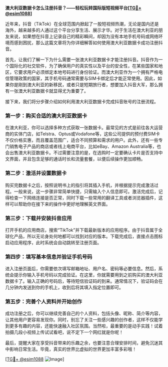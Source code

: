 **澳大利亚数据卡怎么注册抖音？——轻松玩转国际版短视频平台[[TG💪+ @esim1088](https://t.me/s/esim1088)]**

近年来，抖音（TikTok）在全球范围内掀起了一股短视频热潮，无论是国内还是海外，越来越多的人通过这个平台分享生活、展示才华。对于生活在澳大利亚的朋友来说，如果想在抖音上记录自己的精彩瞬间，却因为没有本地手机号码或网络环境而感到困扰，那么这篇文章将为你详细解答如何使用澳大利亚数据卡成功注册抖音。

首先，让我们了解一下为什么需要一张澳大利亚数据卡才能注册抖音。抖音作为一个国际化的社交软件，为了确保用户的真实性以及平台的安全性，在某些国家和地区，它要求用户必须绑定本地号码进行身份验证。而澳大利亚作为一个拥有严格电信管理政策的国家，其手机号码通常需要与SIM卡绑定后才能正常使用。因此，如果你是刚到澳大利亚的新移民，或者只是短期旅行者，想要加入抖音大军，那么拥有一张澳大利亚数据卡就显得尤为重要了。

接下来，我们将分步骤介绍如何利用澳大利亚数据卡完成抖音账号的注册流程。

### 第一步：购买合适的澳大利亚数据卡

在澳大利亚，你可以选择多种方式获取一张数据卡。最常见的方式是前往各大运营商的实体门店，如Telstra、Optus或Vodafone等，这些公司提供的预付费SIM卡不仅价格实惠，而且覆盖范围广，适合不同预算和需求的用户。此外，还有一些专门销售电子产品的商店或者线上电商平台，比如eBay、Amazon Australia等，也会出售澳大利亚数据卡。不过需要注意的是，在选购时一定要确认卡片是否支持中文界面，并且包含足够的通话时长和流量套餐，以便后续操作更加顺畅。

### 第二步：激活并设置数据卡

购买完数据卡之后，按照说明书上的指引将其插入手机，并根据提示完成激活过程。一般来说，这一步骤非常简单快捷，只需输入个人信息即可。激活完成后，记得检查一下网络连接是否正常，同时下载一些常用的翻译工具或者浏览器插件，这样可以帮助你在接下来的操作中更好地理解英文界面。

### 第三步：下载并安装抖音应用

打开手机的应用商店，搜索“TikTok”并下载最新版本的应用程序。由于抖音属于全球化产品，所以无论身处何地都可以找到对应的版本。下载完成后，直接点击图标启动应用程序，此时系统会自动跳转至注册页面。

### 第四步：填写基本信息并验证手机号码

进入注册页面后，你需要依次填写邮箱地址、用户名、密码等必要信息。然后，系统会提示你输入手机号码以完成验证。在这里，你就需要用到之前购买的澳大利亚数据卡了。输入正确的号码后，等待短信验证码的到来。通常情况下，验证码会在几分钟内发送到你的手机上，收到后将其填入指定位置即可。

### 第五步：完善个人资料并开始创作

成功注册之后，你可以继续完善自己的个人资料，包括头像、昵称、简介等内容，让其他用户更容易发现你。同时，别忘了关注一些感兴趣的创作者，这样不仅能学到更多有趣的内容，还能快速融入社区氛围。当然啦，最重要的是动手实践！试着拍摄几段小视频上传试试看吧，说不定下一个网红就是你呢！

最后，提醒大家在享受抖音带来的乐趣之余，也要注意合理安排时间，避免沉迷其中影响日常生活。毕竟，真实的世界比虚拟的世界更加丰富多彩哦！

[[TG💪+ @esim1088](https://t.me/s/esim1088) ![Image](https://i.postimg.cc/4NQfJmqS/Snipaste-2025-05-13-00-14-12.png)]
